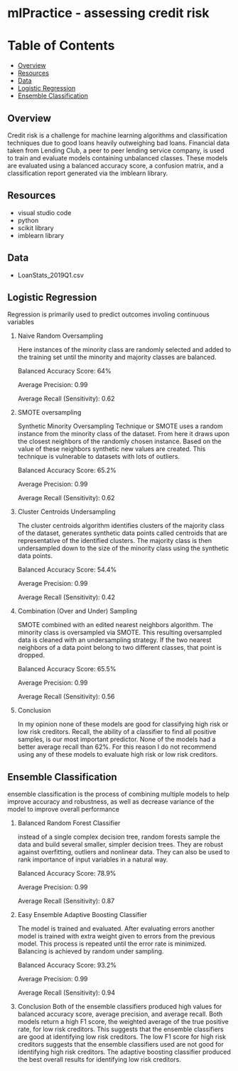 # mlPractice - assessing credit risk



# Table of Contents 
  - [Overview](#overview)
  - [Resources](#resources)
  - [Data](#data)
  - [Logistic Regression](#logistic-regression)
  - [Ensemble Classification](#ensemble-classification)


## Overview
Credit risk is a challenge for machine learning algorithms and classification techniques due to good loans heavily outweighing bad loans. Financial data taken from Lending Club, a peer to peer lending service company, is used to train and evaluate models containing unbalanced classes. These models are evaluated using a balanced accuracy score, a confusion matrix, and a classification report generated via the imblearn library. 

## Resources
- visual studio code
- python
- scikit library
- imblearn library

## Data
- LoanStats_2019Q1.csv 

## Logistic Regression
Regression is primarily used to predict outcomes involing continuous variables
1. Naive Random Oversampling
    
    Here instances of the minority class are randomly selected and added to the training set until the minority and majority classes are balanced.

    Balanced Accuracy Score: 64%

    Average Precision: 0.99

    Average Recall (Sensitivity): 0.62



2. SMOTE oversampling

    Synthetic Minority Oversampling Technique or SMOTE uses a random instance from the minority class of the dataset. From here it draws upon the closest neighbors of the randomly chosen instance. Based on the value of these neighbors synthetic new values are created. This technique is vulnerable to datasets with lots of outliers.

    Balanced Accuracy Score: 65.2%

    Average Precision: 0.99

    Average Recall (Sensitivity): 0.62

3. Cluster Centroids Undersampling
   
    The cluster centroids algorithm identifies clusters of the majority class of the dataset, generates synthetic data points called centroids that are representative of the identified clusters. The majority class is then undersampled down to the size of the minority class using the synthetic data points.

    Balanced Accuracy Score: 54.4%

    Average Precision: 0.99

    Average Recall (Sensitivity): 0.42

4. Combination (Over and Under) Sampling
   
    SMOTE combined with an edited nearest neighbors algorithm. The minority class is oversampled via SMOTE. This resulting oversampled data is cleaned with an undersampling strategy. If the two nearest neighbors of a data point belong to two different classes, that point is dropped. 

    Balanced Accuracy Score: 65.5%

    Average Precision: 0.99

    Average Recall (Sensitivity): 0.56
5. Conclusion

   In my opinion none of these models are good for classifying high risk or low risk creditors. Recall, the ability of a classifier to find all positive samples, is our most important predictor. None of the models had a better average recall than 62%. For this reason I do not recommend using any of these models to evaluate high risk or low risk creditors.  

## Ensemble Classification
ensemble classification is the process of combining multiple models to help improve accuracy and robustness, as well as decrease variance of the model to improve overall performance
1. Balanced Random Forest Classifier
   
    instead of a single complex decision tree, random forests sample the data and build several smaller, simpler decision trees. They are robust against overfitting, outliers and nonlinear data. They can also be used to rank importance of input variables in a natural way. 

    Balanced Accuracy Score: 78.9%

    Average Precision: 0.99

    Average Recall (Sensitivity): 0.87

2. Easy Ensemble Adaptive Boosting Classifier
   
    The model is trained and evaluated. After evaluating errors another model is trained with extra weight given to errors from the previous model. This process is repeated until the error rate is minimized. Balancing is achieved by random under sampling. 

    Balanced Accuracy Score: 93.2%

    Average Precision: 0.99

    Average Recall (Sensitivity): 0.94

3. Conclusion
   Both of the ensemble classifiers produced high values for balanced accuracy score, average precision, and average recall. Both models return a high F1 score, the weighted average of the true positive rate, for low risk creditors. This suggests that the ensemble classifiers are good at identifying low risk creditors. The low F1 score for high risk creditors suggests that the ensemble classifiers used are not good for identifying high risk creditors. The adaptive boosting classifier produced the best overall results for identifying low risk creditors. 



